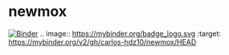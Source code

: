# newmox
[![Binder](https://mybinder.org/badge_logo.svg)](https://mybinder.org/v2/gh/carlos-hdz10/newmox/HEAD)
.. image:: https://mybinder.org/badge_logo.svg
 :target: https://mybinder.org/v2/gh/carlos-hdz10/newmox/HEAD
 
